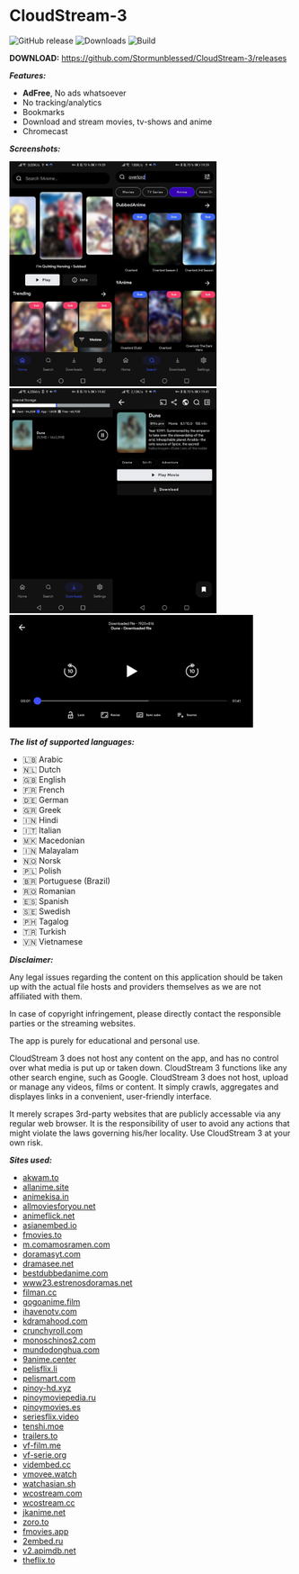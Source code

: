 # CloudStream-3

<!-- ![Maintenance](https://img.shields.io/maintenance/yes/2022?color=blue&style=for-the-badge) -->
![GitHub release](https://img.shields.io/github/v/release/Stormunblessed/cloudstream-3?sort=semver&style=for-the-badge)
![Downloads](https://img.shields.io/github/downloads/Stormunblessed/CloudStream-3/total?color=blue&style=for-the-badge)
![Build](https://img.shields.io/github/workflow/status/Stormunblessed/CloudStream-3/Pre-release?style=for-the-badge)


**DOWNLOAD:**
https://github.com/Stormunblessed/CloudStream-3/releases


***Features:***
+ **AdFree**, No ads whatsoever
+ No tracking/analytics
+ Bookmarks
+ Download and stream movies, tv-shows and anime
+ Chromecast

***Screenshots:***

<img src="./.github/home.jpg" height="400"/><img src="./.github/search.jpg" height="400"/><img src="./.github/downloads.jpg" height="400"/><img src="./.github/results.jpg" height="400"/>
<img src="./.github/player.jpg" height="200"/>

***The list of supported languages:***
* 🇱🇧 Arabic
* 🇳🇱 Dutch
* 🇬🇧 English
* 🇫🇷 French
* 🇩🇪 German
* 🇬🇷 Greek
* 🇮🇳 Hindi
* 🇮🇹 Italian
* 🇲🇰 Macedonian
* 🇮🇳 Malayalam
* 🇳🇴 Norsk
* 🇵🇱 Polish
* 🇧🇷 Portuguese (Brazil)
* 🇷🇴 Romanian
* 🇪🇸 Spanish
* 🇸🇪 Swedish
* 🇵🇭 Tagalog
* 🇹🇷 Turkish
* 🇻🇳 Vietnamese

***Disclaimer:***

Any legal issues regarding the content on this application should be taken up with the actual file hosts and providers themselves as we are not affiliated with them.

In case of copyright infringement, please directly contact the responsible parties or the streaming websites.

The app is purely for educational and personal use.

CloudStream 3 does not host any content on the app, and has no control over what media is put up or taken down. CloudStream 3 functions like any other search engine, such as Google. CloudStream 3 does not host, upload or manage any videos, films or content. It simply crawls, aggregates and displayes links in a convenient, user-friendly interface.

It merely scrapes 3rd-party websites that are publicly accessable via any regular web browser. It is the responsibility of user to avoid any actions that might violate the laws governing his/her locality. Use CloudStream 3 at your own risk.


***Sites used:***
<!-- Do not remove those two comments -->
<!--SITE LIST START-->
- [akwam.to](https://akwam.to) 
- [allanime.site](https://allanime.site) 
- [animekisa.in](https://animekisa.in) 
- [allmoviesforyou.net](https://allmoviesforyou.net) 
- [animeflick.net](https://animeflick.net) 
- [asianembed.io](https://asianembed.io) 
- [fmovies.to](https://fmovies.to) 
- [m.comamosramen.com](https://m.comamosramen.com) 
- [doramasyt.com](https://doramasyt.com) 
- [dramasee.net](https://dramasee.net) 
- [bestdubbedanime.com](https://bestdubbedanime.com) 
- [www23.estrenosdoramas.net](https://www23.estrenosdoramas.net) 
- [filman.cc](https://filman.cc) 
- [gogoanime.film](https://gogoanime.film) 
- [ihavenotv.com](https://ihavenotv.com) 
- [kdramahood.com](https://kdramahood.com) 
- [crunchyroll.com](http://www.crunchyroll.com) 
- [monoschinos2.com](https://monoschinos2.com) 
- [mundodonghua.com](https://www.mundodonghua.com) 
- [9anime.center](https://9anime.center) 
- [pelisflix.li](https://pelisflix.li) 
- [pelismart.com](https://pelismart.com) 
- [pinoy-hd.xyz](https://www.pinoy-hd.xyz) 
- [pinoymoviepedia.ru](https://pinoymoviepedia.ru) 
- [pinoymovies.es](https://pinoymovies.es) 
- [seriesflix.video](https://seriesflix.video) 
- [tenshi.moe](https://tenshi.moe) 
- [trailers.to](https://trailers.to) 
- [vf-film.me](https://vf-film.me) 
- [vf-serie.org](https://vf-serie.org) 
- [vidembed.cc](https://vidembed.cc) 
- [vmovee.watch](https://www.vmovee.watch) 
- [watchasian.sh](https://watchasian.sh) 
- [wcostream.com](https://www.wcostream.com) 
- [wcostream.cc](https://wcostream.cc) 
- [jkanime.net](https://jkanime.net) 
- [zoro.to](https://zoro.to) 
- [fmovies.app](https://fmovies.app) 
- [2embed.ru](https://www.2embed.ru) 
- [v2.apimdb.net](https://v2.apimdb.net) 
- [theflix.to](https://theflix.to) 
<!--SITE LIST END-->
